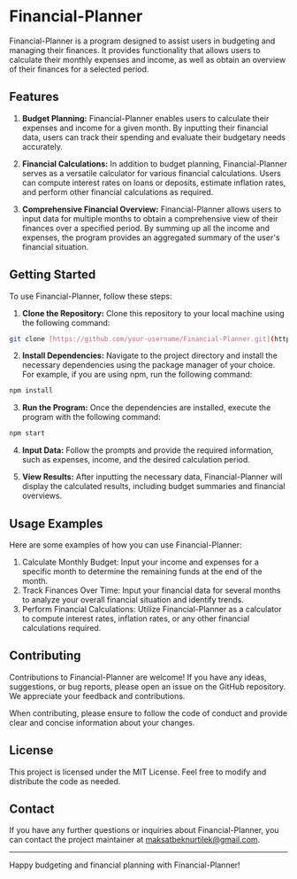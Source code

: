 # Financial-Planner
Financial-Planner is a program designed to assist users in budgeting and managing their finances. It provides functionality that allows users to calculate their monthly expenses and income, as well as obtain an overview of their finances for a selected period.

## Features
1. **Budget Planning:** Financial-Planner enables users to calculate their expenses and income for a given month. By inputting their financial data, users can track their spending and evaluate their budgetary needs accurately.

2. **Financial Calculations:** In addition to budget planning, Financial-Planner serves as a versatile calculator for various financial calculations. Users can compute interest rates on loans or deposits, estimate inflation rates, and perform other financial calculations as required.

3. **Comprehensive Financial Overview:** Financial-Planner allows users to input data for multiple months to obtain a comprehensive view of their finances over a specified period. By summing up all the income and expenses, the program provides an aggregated summary of the user's financial situation.

## Getting Started
To use Financial-Planner, follow these steps:

1. **Clone the Repository:** Clone this repository to your local machine using the following command:

```bash
git clone [https://github.com/your-username/Financial-Planner.git](https://github.com/Nurtimax/Financial-Planner.git)
```
2. **Install Dependencies:** Navigate to the project directory and install the necessary dependencies using the package manager of your choice. For example, if you are using npm, run the following command:

```bash
npm install
```

3. **Run the Program:** Once the dependencies are installed, execute the program with the following command:

```bash
npm start
```

4. **Input Data:** Follow the prompts and provide the required information, such as expenses, income, and the desired calculation period.

5. **View Results:**  After inputting the necessary data, Financial-Planner will display the calculated results, including budget summaries and financial overviews.

## Usage Examples
Here are some examples of how you can use Financial-Planner:

1. Calculate Monthly Budget: Input your income and expenses for a specific month to determine the remaining funds at the end of the month.
2. Track Finances Over Time: Input your financial data for several months to analyze your overall financial situation and identify trends.
3. Perform Financial Calculations: Utilize Financial-Planner as a calculator to compute interest rates, inflation rates, or any other financial calculations required.

## Contributing
Contributions to Financial-Planner are welcome! If you have any ideas, suggestions, or bug reports, please open an issue on the GitHub repository. We appreciate your feedback and contributions.

When contributing, please ensure to follow the code of conduct and provide clear and concise information about your changes.

## License
This project is licensed under the MIT License. Feel free to modify and distribute the code as needed.

## Contact
If you have any further questions or inquiries about Financial-Planner, you can contact the project maintainer at maksatbeknurtilek@gmail.com.

___
Happy budgeting and financial planning with Financial-Planner!
